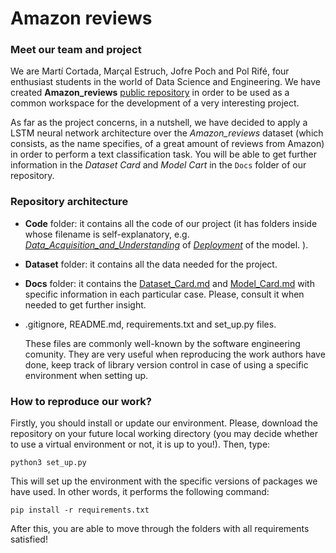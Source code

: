 # Amazon reviews
### Meet our team and project
We are Martí Cortada, Marçal Estruch, Jofre Poch and Pol Rifé, four enthusiast students in the world of Data Science and Engineering. We have created **Amazon_reviews** [public repository](https://github.com/MartiCortada/Amazon_reviews) in order to be used as a common workspace for the development of a very interesting project.

As far as the project concerns, in a nutshell, we have decided to apply a LSTM neural network architecture over the _Amazon_reviews_ dataset (which consists, as the name specifies, of a great amount of reviews from Amazon) in order to perform a text classification task. You will be able to get further information in the _Dataset Card_ and _Model Cart_ in the `Docs` folder of our repository.

### Repository architecture

* **Code** folder: it contains all the code of our project (it has folders inside whose filename is self-explanatory, e.g. _[Data_Acquisition_and_Understanding](https://github.com/MartiCortada/Amazon_reviews/tree/main/Code/Data_Acquisition_and_Understanding)_ of _[Deployment](https://github.com/MartiCortada/Amazon_reviews/tree/main/Code/Deployment)_ of the model. ).

* **Dataset** folder: it contains all the data needed for the project.

* **Docs** folder: it contains the [Dataset_Card.md](https://github.com/MartiCortada/Amazon_reviews/blob/main/Docs/Dataset/Dataset_Card.md) and [Model_Card.md](https://github.com/MartiCortada/Amazon_reviews/blob/main/Docs/Model/Model_Card.md) with specific information in each particular case. Please, consult it when needed to get further insight.

* .gitignore, README.md, requirements.txt and set_up.py files.

  These files are commonly well-known by the software engineering comunity. They are very useful when reproducing the work authors have done, keep track of library version control in case of using a specific environment when setting up. 

### How to reproduce our work?

Firstly, you should install or update our environment. Please, download the repository on your future local working directory (you may decide whether to use a virtual environment or not, it is up to you!). Then, type:

`python3 set_up.py`

This will set up the environment with the specific versions of packages we have used. In other words, it performs the following command:

`pip install -r requirements.txt`

After this, you are able to move through the folders with all requirements satisfied! 